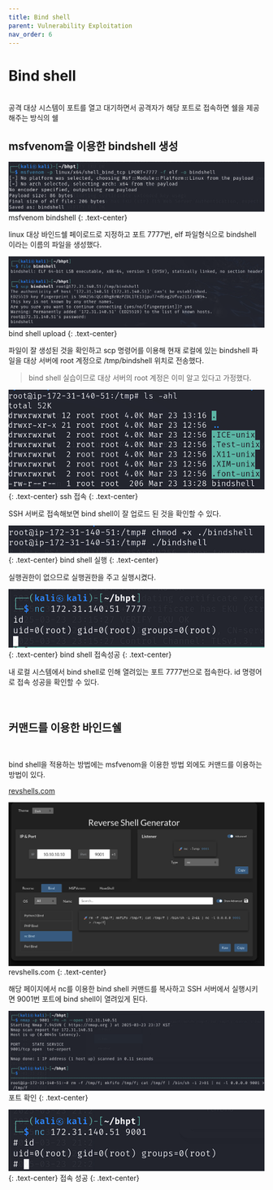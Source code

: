 ```yaml
---
title: Bind shell
parent: Vulnerability Exploitation
nav_order: 6
---
```



# Bind shell
<br>
공격 대상 시스템이 포트를 열고 대기하면서 공격자가 해당 포트로 접속하면 쉘을 제공해주는 방식의 쉘
<br>

## msfvenom을 이용한 bindshell 생성

![바인드쉘 생성](\assets\images\bindshell\bind01_바인드쉘생성.png)
msfvenom bindshell
{: .text-center}

linux 대상 바인드쉘 페이로드로 지정하고 포트 7777번, elf 파일형식으로 bindshell 이라는 이름의 파일을 생성했다.

![bind shell upload](\assets\images\bindshell\bind02_upload.png)
bind shell upload
{: .text-center}

파일이 잘 생성된 것을 확인하고 scp 명령어를 이용해 현재 로컬에 있는 bindshell 파일을 대상 서버에 root 계정으로 /tmp/bindshell 위치로 전송했다.

> bind shell 실습이므로 대상 서버의 root 계정은 이미 알고 있다고 가정했다.

![ssh](\assets\images\bindshell\bind04_ssh.png)
{: .text-center}
ssh 접속
{: .text-center}

SSH 서버로 접속해보면 bind shell이 잘 업로드 된 것을 확인할 수 있다.

![bind shell 실행](\assets\images\bindshell\bind05_실행.png)
{: .text-center}
bind shell 실행
{: .text-center}

실행권한이 없으므로 실행권한을 주고 실행시켰다.

![bind shell 접속성공](\assets\images\bindshell\bind06_접속성공.png)
{: .text-center}
bind shell 접속성공
{: .text-center}

내 로컬 시스템에서 bind shell로 인해 열려있는 포트 7777번으로 접속한다.
id 명령어로 접속 성공을 확인할 수 있다.
<br><br><br>

## 커맨드를 이용한 바인드쉘
<br>

bind shell을 적용하는 방법에는 msfvenom을 이용한 방법 외에도 커맨드를 이용하는 방법이 있다.

[revshells.com](https://www.revshells.com/)

![revshells.com](\assets\images\bindshell\bind07_revshells.com.png)
revshells.com
{: .text-center}

해당 페이지에서 nc를 이용한 bind shell 커맨드를 복사하고 SSH 서버에서 실행시키면 9001번 포트에 bind shell이 열려있게 된다.

![포트 확인](\assets\images\bindshell\bind08_포트확인.png)
포트 확인
{: .text-center}

![접속 성공](\assets\images\bindshell\bind09_접속성공.png)
{: .text-center}
접속 성공
{: .text-center}


































